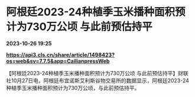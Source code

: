 # 阿根廷2023-24种植季玉米播种面积预计为730万公顷 与此前预估持平

**2023-10-26 19:25**

**https://api3.cls.cn/share/article/1498423?os=web&sv=7.7.5&app=CailianpressWeb**

【阿根廷2023-24种植季玉米播种面积预计为730万公顷 与此前预估持平】财联社10月27日电，阿根廷布宜诺斯艾利斯谷物交易所的数据显示，阿根廷2023-24种植季玉米播种面积预计为730万公顷，与此前预估持平。